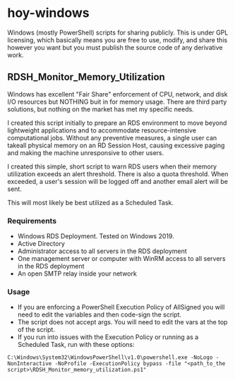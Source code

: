# hoy-windows
Windows (mostly PowerShell) scripts for sharing publicly.  This is under GPL licensing, which basically means you are free to use, 
modify, and share this however you want but you must publish the source code of any derivative work.

## RDSH_Monitor_Memory_Utilization
Windows has excellent "Fair Share" enforcement of CPU, network, and disk I/O resources but NOTHING buit in for memory usage.
There are third party solutions, but nothing on the market has met my specific needs.

I created this script initially to prepare an RDS environment to move beyond lightweight applications and to accommodate 
resource-intensive computational jobs.  Without any preventive measures, a single user can takeall physical memory on an 
RD Session Host, causing excessive paging and making the machine unresponsive to other users.

I created this simple, short script to warn RDS users when their memory utilization exceeds an alert threshold.
There is also a quota threshold.  When exceeded, a user's session will be logged off and another email alert will be sent.

This will most likely be best utilized as a Scheduled Task.

### Requirements
- Windows RDS Deployment.  Tested on Windows 2019.
- Active Directory
- Administrator access to all servers in the RDS deployment
- One management server or computer with WinRM access to all servers in the RDS deployment
- An open SMTP relay inside your network

### Usage
- If you are enforcing a PowerShell Execution Policy of AllSigned you will need to edit the variables and then code-sign the script.
- The script does not accept args.  You will need to edit the vars at the top of the script.
- If you run into issues with the Execution Policy or running as a Scheduled Task, run with these options:
```
C:\Windows\System32\WindowsPowerShell\v1.0\powershell.exe -NoLogo -NonInteractive -NoProfile -ExecutionPolicy bypass -file "<path_to_the script>\RDSH_Monitor_memory_utilization.ps1"
```
